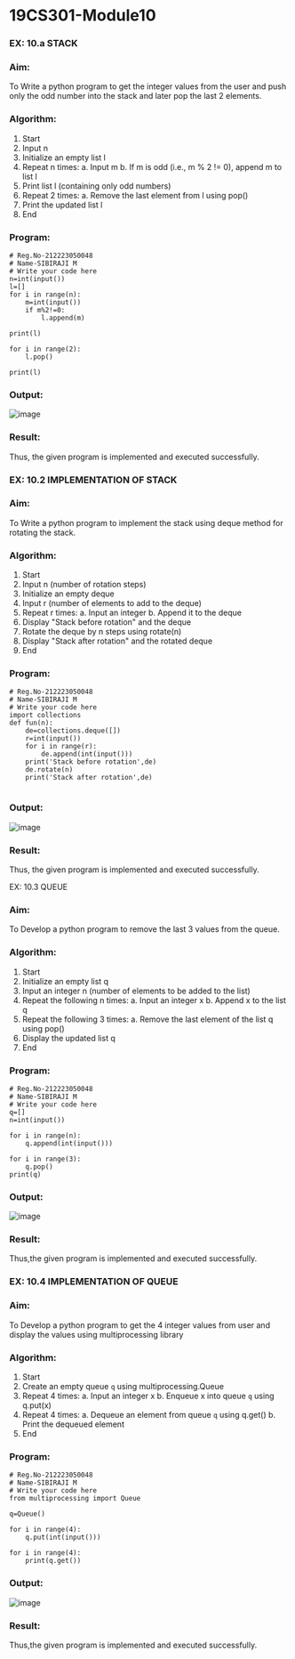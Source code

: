 # 19CS301-Module10
### EX: 10.a  STACK
### Aim: 
To Write a python program to get the integer values from the user and push only the odd number into the stack and later pop the last 2 elements.

### Algorithm:

1. Start
2. Input n
3. Initialize an empty list l
4. Repeat n times:
   a. Input m
   b. If m is odd (i.e., m % 2 != 0), append m to list l
5. Print list l (containing only odd numbers)
6. Repeat 2 times:
   a. Remove the last element from l using pop()
7. Print the updated list l
8. End


### Program:
```
# Reg.No-212223050048
# Name-SIBIRAJI M
# Write your code here
n=int(input())
l=[]
for i in range(n):
    m=int(input())
    if m%2!=0:
        l.append(m)
        
print(l)

for i in range(2):
    l.pop()

print(l)
```

### Output:

![image](https://github.com/user-attachments/assets/57fdc76c-c070-42b0-b23a-6de0038f3ee7)

### Result: 

Thus, the given program is implemented and executed successfully.
 


### EX: 10.2 IMPLEMENTATION OF STACK

### Aim:

To Write a python program to implement the stack using deque method for rotating the stack.

### Algorithm:

1. Start
2. Input n (number of rotation steps)
3. Initialize an empty deque
4. Input r (number of elements to add to the deque)
5. Repeat r times:
   a. Input an integer
   b. Append it to the deque
6. Display "Stack before rotation" and the deque
7. Rotate the deque by n steps using rotate(n)
8. Display "Stack after rotation" and the rotated deque
9. End

### Program: 

```
# Reg.No-212223050048
# Name-SIBIRAJI M
# Write your code here
import collections
def fun(n):
    de=collections.deque([])
    r=int(input())
    for i in range(r):
        de.append(int(input()))
    print('Stack before rotation',de)
    de.rotate(n)
    print('Stack after rotation',de)
    
```
### Output:

![image](https://github.com/user-attachments/assets/b532bf85-e945-4a42-8bd3-f4ff0df7ddf2)

### Result:

Thus, the given program is implemented and executed successfully.
 


EX: 10.3 QUEUE
### Aim: 

To Develop a python program to remove the last 3 values from the queue.

### Algorithm:

1. Start
2. Initialize an empty list q
3. Input an integer n (number of elements to be added to the list)
4. Repeat the following n times:
    a. Input an integer x
    b. Append x to the list q
5. Repeat the following 3 times:
    a. Remove the last element of the list q using pop()
6. Display the updated list q
7. End

### Program:
```
# Reg.No-212223050048
# Name-SIBIRAJI M
# Write your code here
q=[]
n=int(input())

for i in range(n):
    q.append(int(input()))

for i in range(3):    
    q.pop()
print(q)
```

### Output:
![image](https://github.com/user-attachments/assets/fe9452ee-ba38-415b-b61b-8373f9852608)

### Result:
Thus,the given program is implemented and executed successfully.


### EX: 10.4 IMPLEMENTATION OF QUEUE

### Aim: 

To Develop a python program to get the 4 integer values from user and display the values using multiprocessing library

### Algorithm:

1. Start
2. Create an empty queue `q` using multiprocessing.Queue
3. Repeat 4 times:
    a. Input an integer x
    b. Enqueue x into queue `q` using q.put(x)
4. Repeat 4 times:
    a. Dequeue an element from queue `q` using q.get()
    b. Print the dequeued element
5. End

### Program:

```
# Reg.No-212223050048
# Name-SIBIRAJI M
# Write your code here
from multiprocessing import Queue

q=Queue()

for i in range(4):
    q.put(int(input()))
    
for i in range(4):
    print(q.get())
```
### Output:

![image](https://github.com/user-attachments/assets/1c4c3741-ef9f-421d-8a39-0e2b098c6cfb)

### Result:

Thus,the given program is implemented and executed successfully.
 

